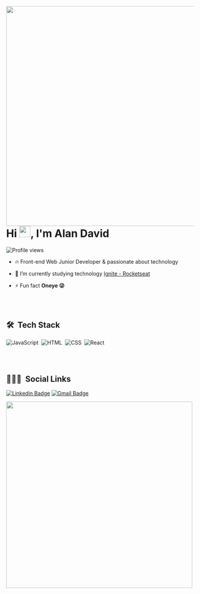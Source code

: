 
<img align="right" height="590em" src="https://raw.githubusercontent.com/gist/alandavyd/296a6bf96051786263a6e83deafd3184/raw/dee40dc008c2a1412483a23bfadb19b7f45b62aa/github_card.svg"/>
<h1 align="left">Hi <img src="https://raw.githubusercontent.com/kaueMarques/kaueMarques/master/hi.gif" width="30px">, I'm Alan David</h1>
<p align="left"> <img src="https://komarev.com/ghpvc/?username=alandavyd&color=green" alt="Profile views" /> </p>
<p align="left"> </p>

- 🔥 Front-end Web Junior Developer & passionate about technology

- 🔭 I’m currently studying technology [Ignite - Rocketseat](https://github.com/Rocketseat) 

- ⚡ Fun fact **Oneye 😜**

<br><br>

## 🛠 &nbsp;Tech Stack

![JavaScript](https://img.shields.io/badge/-JavaScript-05122A?style=plastic&logo=javascript)&nbsp;
![HTML](https://img.shields.io/badge/-HTML-05122A?style=plastic&logo=HTML5)&nbsp;
![CSS](https://img.shields.io/badge/-CSS-05122A?style=plastic&logo=CSS3&logoColor=1572B6)&nbsp;
![React](https://img.shields.io/badge/-React-05122A?style=plastic&logo=react)&nbsp;

<br><br>

## 👨🏽‍🦲 &nbsp;Social Links

<p align="left" style="background:yellow">

[![Linkedin Badge](https://img.shields.io/badge/-Alan%20David-blue?style=plastic-square&logo=Linkedin&logoColor=white&link=https://www.linkedin.com/in/alandavyd/)](https://www.linkedin.com/in/alandavyd/)
[![Gmail Badge](https://img.shields.io/badge/-alandavyd.alves@gmail.com-c14438?style=plastic-square&logo=Gmail&logoColor=white&link=mailto:alandavyd.alves@gmail.com)](mailto:alandavyd.alves@gmail.com)
</p>

<img width="500em" src="https://github-readme-twitter-gazf.vercel.app/api?id=alandavyd_alves&layout=wide&show_reply=off&show_retweet=off" />


<!--
**maykbrito/maykbrito** is a ✨ _special_ ✨ repository because its `README.md` (this file) appears on your GitHub profile.

Here are some ideas to get you started:

- 🔭 I’m currently working on ...
- 🌱 I’m currently learning ...
- 👯 I’m looking to collaborate on ...
- 🤔 I’m looking for help with ...
- 💬 Ask me about ...
- 📫 How to reach me: ...
- 😄 Pronouns: ...
- ⚡ Fun fact: ...
-->
